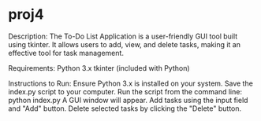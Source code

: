 # proj4

Description:
The To-Do List Application is a user-friendly GUI tool built using tkinter. It allows users to add, view, and delete tasks, making it an effective tool for task management.

Requirements:
Python 3.x
tkinter (included with Python)

Instructions to Run:
Ensure Python 3.x is installed on your system.
Save the index.py script to your computer.
Run the script from the command line:
python index.py
A GUI window will appear. Add tasks using the input field and "Add" button. Delete selected tasks by clicking the "Delete" button.

